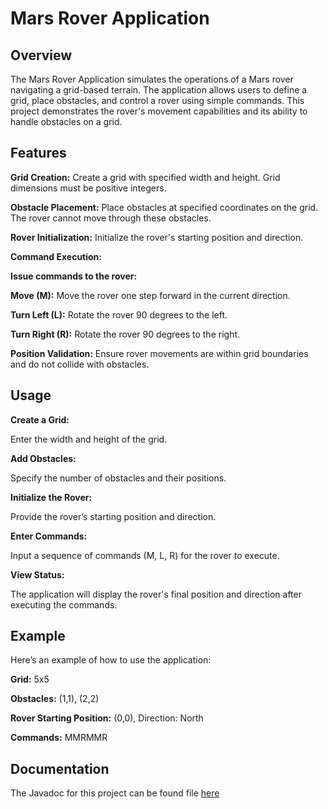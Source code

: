 # Mars Rover Application
## Overview
The Mars Rover Application simulates the operations of a Mars rover navigating a grid-based terrain. The application allows users to define a grid, place obstacles, and control a rover using simple commands. This project demonstrates the rover's movement capabilities and its ability to handle obstacles on a grid.

## Features

**Grid Creation:** Create a grid with specified width and height. Grid dimensions must be positive integers.

**Obstacle Placement:** Place obstacles at specified coordinates on the grid. The rover cannot move through these obstacles.

**Rover Initialization:** Initialize the rover's starting position and direction.

**Command Execution:** 

**Issue commands to the rover:**

**Move (M):** Move the rover one step forward in the current direction.

**Turn Left (L):** Rotate the rover 90 degrees to the left.

**Turn Right (R):** Rotate the rover 90 degrees to the right.

**Position Validation:** Ensure rover movements are within grid boundaries and do not collide with obstacles.

## Usage
**Create a Grid:**

Enter the width and height of the grid.

**Add Obstacles:**

Specify the number of obstacles and their positions.

**Initialize the Rover:**

Provide the rover’s starting position and direction.

**Enter Commands:**

Input a sequence of commands (M, L, R) for the rover to execute.

**View Status:**

The application will display the rover's final position and direction after executing the commands.

## Example

Here’s an example of how to use the application:

**Grid:** 5x5

**Obstacles:** (1,1), (2,2)

**Rover Starting Position:** (0,0), Direction: North

**Commands:** MMRMMR

## Documentation

The Javadoc for this project can be found file [here](https://github.com/SriKarudaMega/MarsRoverApplication.git/index.html)
